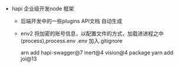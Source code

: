 - hapi 企业级开发node 框架
    - 后端开发中的一些plugins
        API文档 自动生成 
    - env2 将加密的账号信息，以配置文件的方式，加载进进程之中(process),process.env
        .env 加入.gitignore


        arn add hapi-swagger@7 inert@4 vision@4 package
        yarn add joi@13